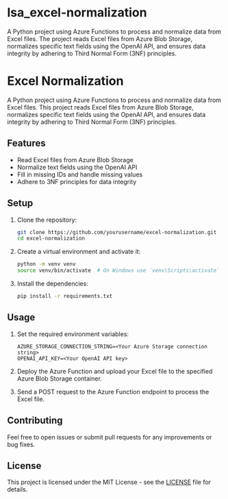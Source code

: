 # lsa_excel-normalization
A Python project using Azure Functions to process and normalize data from Excel files. The project reads Excel files from Azure Blob Storage, normalizes specific text fields using the OpenAI API, and ensures data integrity by adhering to Third Normal Form (3NF) principles.
# Excel Normalization

A Python project using Azure Functions to process and normalize data from Excel files. This project reads Excel files from Azure Blob Storage, normalizes specific text fields using the OpenAI API, and ensures data integrity by adhering to Third Normal Form (3NF) principles.

## Features

- Read Excel files from Azure Blob Storage
- Normalize text fields using the OpenAI API
- Fill in missing IDs and handle missing values
- Adhere to 3NF principles for data integrity

## Setup

1. Clone the repository:
    ```bash
    git clone https://github.com/yourusername/excel-normalization.git
    cd excel-normalization
    ```

2. Create a virtual environment and activate it:
    ```bash
    python -m venv venv
    source venv/bin/activate  # On Windows use `venv\Scripts\activate`
    ```

3. Install the dependencies:
    ```bash
    pip install -r requirements.txt
    ```

## Usage

1. Set the required environment variables:
    ```plaintext
    AZURE_STORAGE_CONNECTION_STRING=<Your Azure Storage connection string>
    OPENAI_API_KEY=<Your OpenAI API key>
    ```

2. Deploy the Azure Function and upload your Excel file to the specified Azure Blob Storage container.

3. Send a POST request to the Azure Function endpoint to process the Excel file.

## Contributing

Feel free to open issues or submit pull requests for any improvements or bug fixes.

## License

This project is licensed under the MIT License - see the [LICENSE](LICENSE) file for details.
